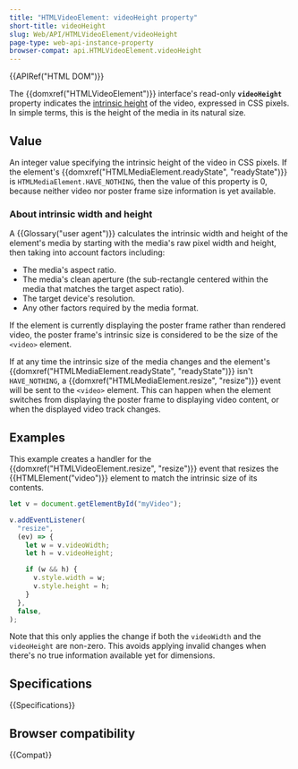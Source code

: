 ```yaml
---
title: "HTMLVideoElement: videoHeight property"
short-title: videoHeight
slug: Web/API/HTMLVideoElement/videoHeight
page-type: web-api-instance-property
browser-compat: api.HTMLVideoElement.videoHeight
---
```


{{APIRef("HTML DOM")}}

The {{domxref("HTMLVideoElement")}} interface's read-only **`videoHeight`** property indicates the [intrinsic height](#about_intrinsic_width_and_height) of the video, expressed in CSS pixels.
In simple terms, this is the height of the media in its natural size.

## Value

An integer value specifying the intrinsic height of the video in CSS pixels.
If the element's {{domxref("HTMLMediaElement.readyState", "readyState")}} is `HTMLMediaElement.HAVE_NOTHING`, then the value of this property is 0, because neither video nor poster frame size information is yet available.

### About intrinsic width and height

A {{Glossary("user agent")}} calculates the intrinsic width and height of the element's media by starting with the media's raw pixel width and height, then taking into account factors including:

- The media's aspect ratio.
- The media's clean aperture (the sub-rectangle centered within the media that matches
  the target aspect ratio).
- The target device's resolution.
- Any other factors required by the media format.

If the element is currently displaying the poster frame rather than rendered video, the poster frame's intrinsic size is considered to be the size of the `<video>` element.

If at any time the intrinsic size of the media changes and the element's {{domxref("HTMLMediaElement.readyState", "readyState")}} isn't `HAVE_NOTHING`, a {{domxref("HTMLMediaElement.resize", "resize")}} event will be sent to the `<video>` element.
This can happen when the element switches from displaying the poster frame to displaying video content, or when the displayed video track changes.

## Examples

This example creates a handler for the {{domxref("HTMLVideoElement.resize", "resize")}} event that resizes the {{HTMLElement("video")}} element to match the intrinsic size of its contents.

```js
let v = document.getElementById("myVideo");

v.addEventListener(
  "resize",
  (ev) => {
    let w = v.videoWidth;
    let h = v.videoHeight;

    if (w && h) {
      v.style.width = w;
      v.style.height = h;
    }
  },
  false,
);
```

Note that this only applies the change if both the `videoWidth` and the `videoHeight` are non-zero.
This avoids applying invalid changes when there's no true information available yet for dimensions.

## Specifications

{{Specifications}}

## Browser compatibility

{{Compat}}

